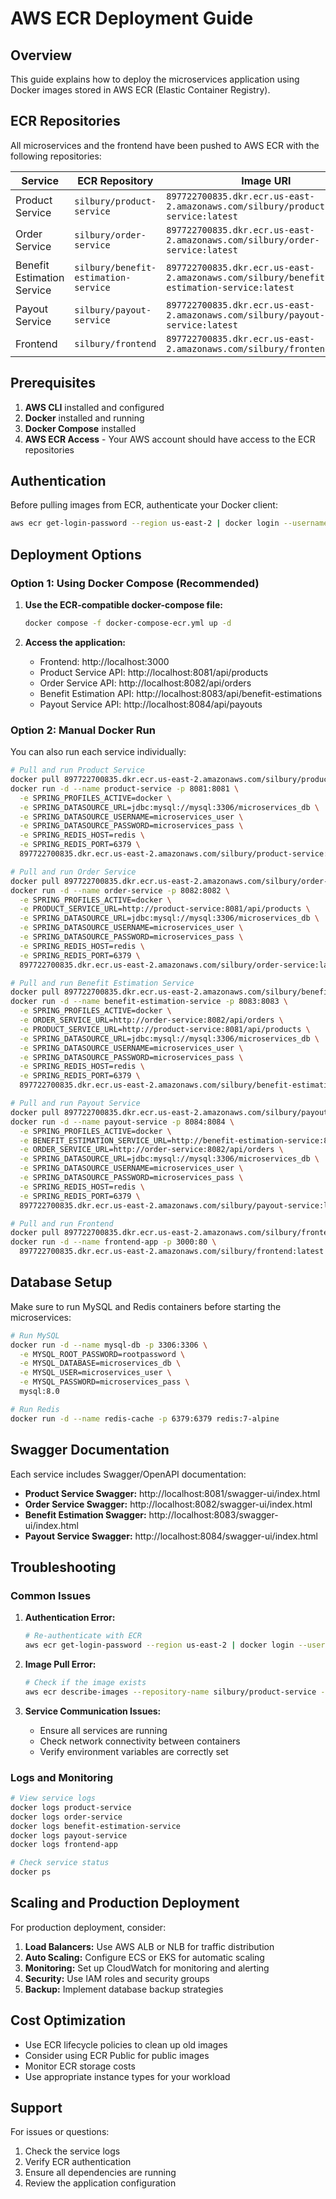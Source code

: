 # AWS ECR Deployment Guide

## Overview

This guide explains how to deploy the microservices application using Docker images stored in AWS ECR (Elastic Container Registry).

## ECR Repositories

All microservices and the frontend have been pushed to AWS ECR with the following repositories:

| Service                    | ECR Repository                       | Image URI                                                                                |
| -------------------------- | ------------------------------------ | ---------------------------------------------------------------------------------------- |
| Product Service            | `silbury/product-service`            | `897722700835.dkr.ecr.us-east-2.amazonaws.com/silbury/product-service:latest`            |
| Order Service              | `silbury/order-service`              | `897722700835.dkr.ecr.us-east-2.amazonaws.com/silbury/order-service:latest`              |
| Benefit Estimation Service | `silbury/benefit-estimation-service` | `897722700835.dkr.ecr.us-east-2.amazonaws.com/silbury/benefit-estimation-service:latest` |
| Payout Service             | `silbury/payout-service`             | `897722700835.dkr.ecr.us-east-2.amazonaws.com/silbury/payout-service:latest`             |
| Frontend                   | `silbury/frontend`                   | `897722700835.dkr.ecr.us-east-2.amazonaws.com/silbury/frontend:latest`                   |

## Prerequisites

1. **AWS CLI** installed and configured
2. **Docker** installed and running
3. **Docker Compose** installed
4. **AWS ECR Access** - Your AWS account should have access to the ECR repositories

## Authentication

Before pulling images from ECR, authenticate your Docker client:

```bash
aws ecr get-login-password --region us-east-2 | docker login --username AWS --password-stdin 897722700835.dkr.ecr.us-east-2.amazonaws.com
```

## Deployment Options

### Option 1: Using Docker Compose (Recommended)

1. **Use the ECR-compatible docker-compose file:**

   ```bash
   docker compose -f docker-compose-ecr.yml up -d
   ```

2. **Access the application:**
   - Frontend: http://localhost:3000
   - Product Service API: http://localhost:8081/api/products
   - Order Service API: http://localhost:8082/api/orders
   - Benefit Estimation API: http://localhost:8083/api/benefit-estimations
   - Payout Service API: http://localhost:8084/api/payouts

### Option 2: Manual Docker Run

You can also run each service individually:

```bash
# Pull and run Product Service
docker pull 897722700835.dkr.ecr.us-east-2.amazonaws.com/silbury/product-service:latest
docker run -d --name product-service -p 8081:8081 \
  -e SPRING_PROFILES_ACTIVE=docker \
  -e SPRING_DATASOURCE_URL=jdbc:mysql://mysql:3306/microservices_db \
  -e SPRING_DATASOURCE_USERNAME=microservices_user \
  -e SPRING_DATASOURCE_PASSWORD=microservices_pass \
  -e SPRING_REDIS_HOST=redis \
  -e SPRING_REDIS_PORT=6379 \
  897722700835.dkr.ecr.us-east-2.amazonaws.com/silbury/product-service:latest

# Pull and run Order Service
docker pull 897722700835.dkr.ecr.us-east-2.amazonaws.com/silbury/order-service:latest
docker run -d --name order-service -p 8082:8082 \
  -e SPRING_PROFILES_ACTIVE=docker \
  -e PRODUCT_SERVICE_URL=http://product-service:8081/api/products \
  -e SPRING_DATASOURCE_URL=jdbc:mysql://mysql:3306/microservices_db \
  -e SPRING_DATASOURCE_USERNAME=microservices_user \
  -e SPRING_DATASOURCE_PASSWORD=microservices_pass \
  -e SPRING_REDIS_HOST=redis \
  -e SPRING_REDIS_PORT=6379 \
  897722700835.dkr.ecr.us-east-2.amazonaws.com/silbury/order-service:latest

# Pull and run Benefit Estimation Service
docker pull 897722700835.dkr.ecr.us-east-2.amazonaws.com/silbury/benefit-estimation-service:latest
docker run -d --name benefit-estimation-service -p 8083:8083 \
  -e SPRING_PROFILES_ACTIVE=docker \
  -e ORDER_SERVICE_URL=http://order-service:8082/api/orders \
  -e PRODUCT_SERVICE_URL=http://product-service:8081/api/products \
  -e SPRING_DATASOURCE_URL=jdbc:mysql://mysql:3306/microservices_db \
  -e SPRING_DATASOURCE_USERNAME=microservices_user \
  -e SPRING_DATASOURCE_PASSWORD=microservices_pass \
  -e SPRING_REDIS_HOST=redis \
  -e SPRING_REDIS_PORT=6379 \
  897722700835.dkr.ecr.us-east-2.amazonaws.com/silbury/benefit-estimation-service:latest

# Pull and run Payout Service
docker pull 897722700835.dkr.ecr.us-east-2.amazonaws.com/silbury/payout-service:latest
docker run -d --name payout-service -p 8084:8084 \
  -e SPRING_PROFILES_ACTIVE=docker \
  -e BENEFIT_ESTIMATION_SERVICE_URL=http://benefit-estimation-service:8083/api/benefit-estimations \
  -e ORDER_SERVICE_URL=http://order-service:8082/api/orders \
  -e SPRING_DATASOURCE_URL=jdbc:mysql://mysql:3306/microservices_db \
  -e SPRING_DATASOURCE_USERNAME=microservices_user \
  -e SPRING_DATASOURCE_PASSWORD=microservices_pass \
  -e SPRING_REDIS_HOST=redis \
  -e SPRING_REDIS_PORT=6379 \
  897722700835.dkr.ecr.us-east-2.amazonaws.com/silbury/payout-service:latest

# Pull and run Frontend
docker pull 897722700835.dkr.ecr.us-east-2.amazonaws.com/silbury/frontend:latest
docker run -d --name frontend-app -p 3000:80 \
  897722700835.dkr.ecr.us-east-2.amazonaws.com/silbury/frontend:latest
```

## Database Setup

Make sure to run MySQL and Redis containers before starting the microservices:

```bash
# Run MySQL
docker run -d --name mysql-db -p 3306:3306 \
  -e MYSQL_ROOT_PASSWORD=rootpassword \
  -e MYSQL_DATABASE=microservices_db \
  -e MYSQL_USER=microservices_user \
  -e MYSQL_PASSWORD=microservices_pass \
  mysql:8.0

# Run Redis
docker run -d --name redis-cache -p 6379:6379 redis:7-alpine
```

## Swagger Documentation

Each service includes Swagger/OpenAPI documentation:

- **Product Service Swagger:** http://localhost:8081/swagger-ui/index.html
- **Order Service Swagger:** http://localhost:8082/swagger-ui/index.html
- **Benefit Estimation Swagger:** http://localhost:8083/swagger-ui/index.html
- **Payout Service Swagger:** http://localhost:8084/swagger-ui/index.html

## Troubleshooting

### Common Issues

1. **Authentication Error:**

   ```bash
   # Re-authenticate with ECR
   aws ecr get-login-password --region us-east-2 | docker login --username AWS --password-stdin 897722700835.dkr.ecr.us-east-2.amazonaws.com
   ```

2. **Image Pull Error:**

   ```bash
   # Check if the image exists
   aws ecr describe-images --repository-name silbury/product-service --region us-east-2
   ```

3. **Service Communication Issues:**
   - Ensure all services are running
   - Check network connectivity between containers
   - Verify environment variables are correctly set

### Logs and Monitoring

```bash
# View service logs
docker logs product-service
docker logs order-service
docker logs benefit-estimation-service
docker logs payout-service
docker logs frontend-app

# Check service status
docker ps
```

## Scaling and Production Deployment

For production deployment, consider:

1. **Load Balancers:** Use AWS ALB or NLB for traffic distribution
2. **Auto Scaling:** Configure ECS or EKS for automatic scaling
3. **Monitoring:** Set up CloudWatch for monitoring and alerting
4. **Security:** Use IAM roles and security groups
5. **Backup:** Implement database backup strategies

## Cost Optimization

- Use ECR lifecycle policies to clean up old images
- Consider using ECR Public for public images
- Monitor ECR storage costs
- Use appropriate instance types for your workload

## Support

For issues or questions:

1. Check the service logs
2. Verify ECR authentication
3. Ensure all dependencies are running
4. Review the application configuration


